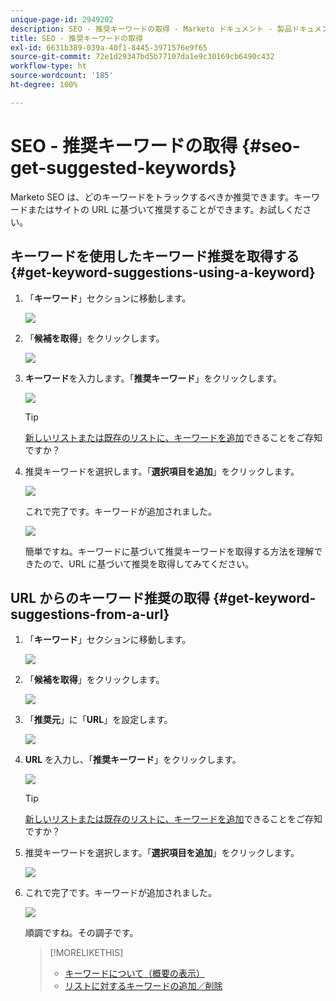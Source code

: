 ```yaml
---
unique-page-id: 2949202
description: SEO - 推奨キーワードの取得 - Marketo ドキュメント - 製品ドキュメント
title: SEO - 推奨キーワードの取得
exl-id: 6631b389-039a-40f1-8445-3971576e9f65
source-git-commit: 72e1d29347bd5b77107da1e9c30169cb6490c432
workflow-type: ht
source-wordcount: '185'
ht-degree: 100%

---
```


# SEO - 推奨キーワードの取得 {#seo-get-suggested-keywords}

Marketo SEO は、どのキーワードをトラックするべきか推奨できます。キーワードまたはサイトの URL に基づいて推奨することができます。お試しください。

## キーワードを使用したキーワード推奨を取得する {#get-keyword-suggestions-using-a-keyword}

1. 「**キーワード**」セクションに移動します。

   ![](assets/image2014-9-18-10-3a51-3a41.png)

1. 「**候補を取得**」をクリックします。

   ![](assets/image2014-9-18-10-3a52-3a42.png)

1. **キーワード**&#x200B;を入力します。「**推奨キーワード**」をクリックします。

   ![](assets/image2014-9-18-10-3a53-3a14.png)

   >[!TIP]
   >
   >[新しいリストまたは既存のリストに、キーワードを追加](/help/marketo/product-docs/additional-apps/seo/understanding-seo/seo-managing-lists.md)できることをご存知ですか？

1. 推奨キーワードを選択します。「**選択項目を追加**」をクリックします。

   ![](assets/image2014-9-18-10-3a54-3a12.png)

   これで完了です。キーワードが追加されました。

   ![](assets/image2014-9-18-10-3a54-3a16.png)

   簡単ですね。キーワードに基づいて推奨キーワードを取得する方法を理解できたので、URL に基づいて推奨を取得してみてください。

## URL からのキーワード推奨の取得  {#get-keyword-suggestions-from-a-url}

1. 「**キーワード**」セクションに移動します。

   ![](assets/image2014-9-18-10-3a54-3a26.png)

1. 「**候補を取得**」をクリックします。

   ![](assets/image2014-9-18-11-3a4-3a43.png)

1. 「**推奨元**」に「**URL**」を設定します。

   ![](assets/image2014-9-18-11-3a4-3a52.png)

1. **URL** を入力し、「**推奨キーワード**」をクリックします。

   ![](assets/image2014-9-18-11-3a5-3a7.png)

   >[!TIP]
   >
   >[新しいリストまたは既存のリストに、キーワードを追加](/help/marketo/product-docs/additional-apps/seo/understanding-seo/seo-managing-lists.md)できることをご存知ですか？

1. 推奨キーワードを選択します。「**選択項目を追加**」をクリックします。

   ![](assets/image2014-9-18-11-3a8-3a3.png)

1. これで完了です。キーワードが追加されました。

   ![](assets/image2014-9-18-11-3a8-3a25.png)

   順調ですね。その調子です。

   >[!MORELIKETHIS]
   >
   >* [キーワードについて（概要の表示）](/help/marketo/product-docs/additional-apps/seo/keywords/seo-understanding-keywords.md)
   >* [リストに対するキーワードの追加／削除](/help/marketo/product-docs/additional-apps/seo/keywords/seo-add-remove-keywords-from-a-list.md)

